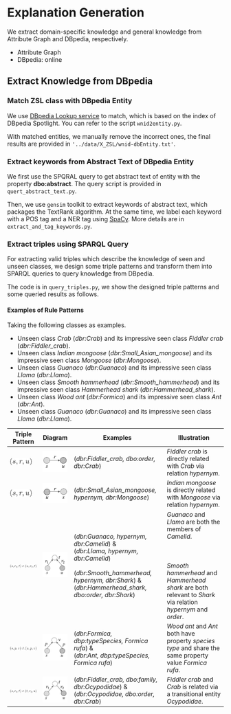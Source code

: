 # Explanation Generation

We extract domain-specific knowledge and general knowledge from Attribute Graph and DBpedia, respectively.
* Attribute Graph
* DBpedia: online

Extract Knowledge from DBpedia
------
### Match ZSL class with DBpedia Entity
We use [DBpedia Lookup service](https://github.com/DBpedia/lookup) to match, which is based on the index of DBpedia Spotlight.
You can refer to the script `wnid2entity.py`.

With matched entities, we manually remove the incorrect ones, the final results are provided in `'../data/X_ZSL/wnid-dbEntity.txt'`.

### Extract keywords from Abstract Text of DBpedia Entity
We first use the SPQRAL query to get abstract text of entity with the property **dbo:abstract**.
The query script is provided in `quert_abstract_text.py`.

Then, we use `gensim` toolkit to extract keywords of abstract text, which packages the TextRank algorithm.
At the same time, we label each keyword with a POS tag and a NER tag using [SpaCy](https://spacy.io/usage/linguistic-features).
More details are in `extract_and_tag_keywords.py`.

### Extract triples using SPARQL Query 
For extracting valid triples which describe the knowledge of seen and unseen classes, 
we design some triple patterns and transform them into SPARQL queries to query knowledge from DBpedia.

The code is in `query_triples.py`, we show the designed triple patterns and some queried results as follows.
#### Examples of Rule Patterns

Taking the following classes as examples.
* Unseen class *Crab* (*dbr:Crab*) and its impressive seen class *Fiddler crab* (*dbr:Fiddler_crab*).
* Unseen class *Indian mongoose* (*dbr:Small_Asian_mongoose*) and its impressive seen class *Mongoose* (*dbr:Mongoose*).
* Unseen class *Guanaco* (*dbr:Guanaco*) and its impressive seen class *Llama* (*dbr:Llama*).
* Unseen class *Smooth hammerhead* (*dbr:Smooth_hammerhead*) and its impressive seen class *Hammerhead shark* (*dbr:Hammerhead_shark*).
* Unseen class *Wood ant* (*dbr:Formica*) and its impressive seen class *Ant* (*dbr:Ant*).
* Unseen class *Guanaco* (*dbr:Guanaco*) and its impressive seen class *Llama* (*dbr:Llama*).

|Triple Pattern|Diagram|Examples|Illustration|
|----|-----|----|-----|
|<img src="img/code1.png" width="50"/>|<img src="img/rule1.png" width = "80"/>|(*dbr:Fiddler_crab, dbo:order, dbr:Crab*)|*Fiddler crab* is directly related with *Crab* via relation *hypernym*.|
|<img src="img/code1.png" width="50"/>|<img src="img/rule2.png" width = "80"/>|(*dbr:Small_Asian_mongoose, hypernym, dbr:Mongoose*)|*Indian mongoose* is directly related with *Mongoose* via relation *hypernym*.|
|<img src="img/code3.png" width="120"/>|<img src="img/rule3.png" width = "80"/>|(*dbr:Guanaco, hypernym, dbr:Camelid*) & <br> (*dbr:Llama, hypernym, dbr:Camelid*)<br><br>(*dbr:Smooth_hammerhead, hypernym, dbr:Shark*) & <br> (*dbr:Hammerhead_shark, dbo:order, dbr:Shark*)|*Guanaco* and *Llama* are both the members of *Camelid*. <br><br><br><br> *Smooth hammerhead* and *Hammerhead shark* are both relevant to *Shark* via relation *hypernym* and *order*.|
|<img src="img/code4.png" width="120"/>|<img src="img/rule4.png" width = "80"/>|(*dbr:Formica, dbp:typeSpecies, Formica rufa*) &<br> (*dbr:Ant, dbp:typeSpecies, Formica rufa*)|*Wood ant* and *Ant* both have property *species type* and share the same property value *Formica rufa*.|
|<img src="img/code5.png" width="250"/>|<img src="img/rule5.png" width = "80"/>|(*dbr:Fiddler_crab, dbo:family, dbr:Ocypodidae*) &<br>(*dbr:Ocypodidae, dbo:order, dbr:Crab*)|*Fiddler crab* and *Crab* is related via a transitional entity *Ocypodidae*.|


